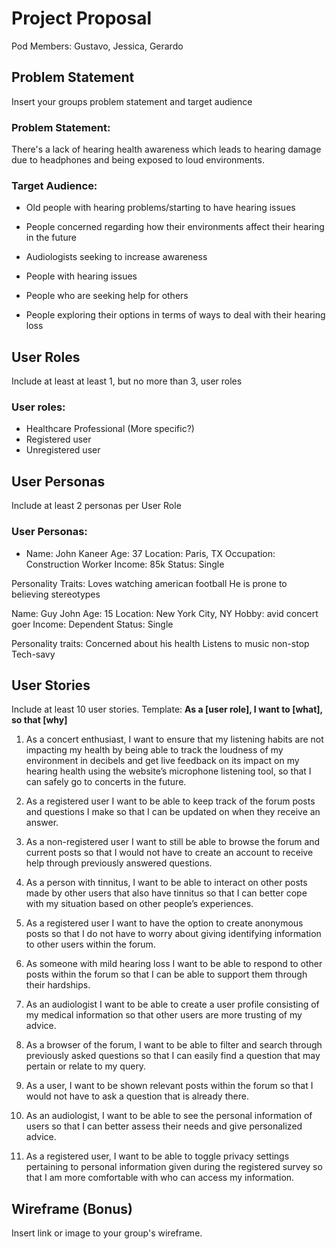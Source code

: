 # Project Proposal

Pod Members: Gustavo, Jessica, Gerardo

## Problem Statement

Insert your groups problem statement and target audience


### Problem Statement:
There's a lack of hearing health awareness which leads to hearing damage due to headphones and being exposed to loud environments.

### Target Audience:
- Old people with hearing problems/starting to have hearing issues
  
- People concerned regarding how their environments affect their hearing in the future

- Audiologists seeking to increase awareness

- People with hearing issues

- People who are seeking help for others

- People exploring their options in terms of ways to deal with their hearing loss

## User Roles

Include at least at least 1, but no more than 3, user roles

### User roles:
- Healthcare Professional (More specific?)
- Registered user
- Unregistered user 

## User Personas

Include at least 2 personas per User Role


### User Personas:
- Name: John Kaneer
Age: 37
Location: Paris, TX
Occupation: Construction Worker
Income: 85k
Status: Single

Personality Traits:
Loves watching american football
He is prone to believing stereotypes

Name: Guy John
Age: 15
Location: New York City, NY
Hobby: avid concert goer
Income: Dependent 
Status: Single

Personality traits: 
Concerned about his health
Listens to music non-stop
Tech-savy 


## User Stories

Include at least 10 user stories.
Template:
 **As a [user role], I want to [what], so that [why]**
1. As a concert enthusiast, I want to ensure that my listening habits are not impacting my health by being able to track the loudness of my environment in decibels and get live feedback on its impact on my hearing health using the website’s microphone listening tool, so that I can safely go to concerts in the future. 

2. As a registered user I want to be able to keep track of the forum posts and questions I make so that I can be updated on when they receive an answer. 

3. As a non-registered user I want to still be able to browse the forum and current posts so that I would not have to create an account to receive help through previously answered questions. 

4. As a person with tinnitus, I want to be able to interact on other posts made by other users that also have tinnitus so that I can better cope with my situation based on other people’s experiences. 

5. As a registered user I want to have the option to create anonymous posts so that I do not have to worry about giving identifying information to other users within the forum. 

6. As someone with mild hearing loss I want to be able to respond to other posts within the forum so that I can be able to support them through their hardships. 

7. As an audiologist I want to be able to create a user profile consisting of my medical information so that other users are more trusting of my advice. 

8. As a browser of the forum, I want to be able to filter and search through previously asked questions so that I can easily find a question that may pertain or relate to my query. 

9. As a user, I want to be shown relevant posts within the forum so that I would not have to ask a question that is already there.

10. As an audiologist, I want to be able to see the personal information of users so that I can better assess their needs and give personalized advice.

11. As a registered user, I want to be able to toggle privacy settings pertaining to personal information given during the registered survey so that I am more comfortable with who can access my information. 



## Wireframe (Bonus)

Insert link or image to your group's wireframe. 

